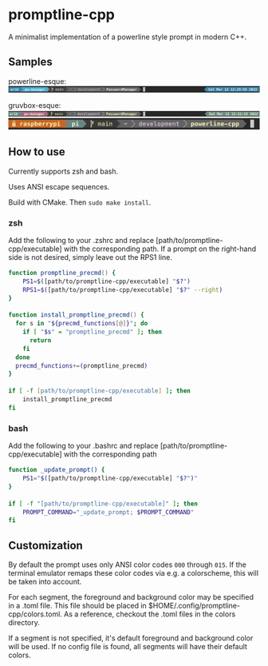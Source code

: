 # promptline-cpp

A minimalist implementation of a powerline style prompt in modern C++.

## Samples

powerline-esque:
![powerline colors](images/powerline-colors.png "powerline colors")

gruvbox-esque:
![gruvbox colors](images/gruvbox-colors.png "gruvbox colors")
![gruvbox with ssh segment](images/gruvbox-with-ssh.png "gruvbox with ssh segment")

## How to use

Currently supports zsh and bash.

Uses ANSI escape sequences.

Build with CMake. Then `sudo make install`.

### zsh

Add the following to your .zshrc and replace [path/to/promptline-cpp/executable] with the corresponding path.
If a prompt on the right-hand side is not desired, simply leave out the
RPS1 line.
```zsh
function promptline_precmd() {
    PS1=$([path/to/promptline-cpp/executable] "$?")
    RPS1=$([path/to/promptline-cpp/executable] "$?" --right)
}

function install_promptline_precmd() {
  for s in "${precmd_functions[@]}"; do
    if [ "$s" = "promptline_precmd" ]; then
      return
    fi
  done
  precmd_functions+=(promptline_precmd)
}

if [ -f [path/to/promptline-cpp/executable] ]; then
    install_promptline_precmd
fi
```

### bash

Add the following to your .bashrc and replace [path/to/promptline-cpp/executable] with the corresponding path
```bash
function _update_prompt() {
    PS1="$([path/to/promptline-cpp/executable] "$?")"
}

if [ -f "[path/to/promptline-cpp/executable]" ]; then
    PROMPT_COMMAND="_update_prompt; $PROMPT_COMMAND"
fi
```

## Customization

By default the prompt uses only ANSI color codes `000` through `015`. If the
terminal emulator remaps these color codes via e.g. a colorscheme, this will be
taken into account.

For each segment, the foreground and background color may be specified in a .toml
file. This file should be placed in $HOME/.config/promptline-cpp/colors.toml. As
a reference, checkout the .toml files in the colors directory.

If a segment is not specified, it's default foreground and background color
will be used. If no config file is found, all segments will have their default colors.
